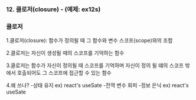 ### 12. 클로저(closure) - (예제: ex12s)
### 클로저
1.클로저(closure): 함수가 정의될 때 그 함수와 변수 스코프(scope)와의 조합

2.클로저는 자신이 생성될 때의 스코프를 기억하는 함수

3.클로저는 함수가 자신이 정의될 때 스코프를 기억하며 자신이 정의 될 떄의 스코프 밖에서 호출되어도 그 스코프에 접근할 수 있는 함수

4.왜 쓰나?
	-상태 유지 ex) react's useSate
	-전역 변수 회피
	-정보 은닉 ex) react's useSate